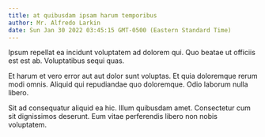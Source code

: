 ```yaml
---
title: at quibusdam ipsam harum temporibus
author: Mr. Alfredo Larkin
date: Sun Jan 30 2022 03:45:15 GMT-0500 (Eastern Standard Time)
---
```

Ipsum repellat ea incidunt voluptatem ad dolorem qui. Quo beatae ut officiis est est ab. Voluptatibus sequi quas.

 Et harum et vero error aut aut dolor sunt voluptas. Et quia doloremque rerum modi omnis. Aliquid qui repudiandae quo doloremque. Odio laborum nulla libero.

 Sit ad consequatur aliquid ea hic. Illum quibusdam amet. Consectetur cum sit dignissimos deserunt. Eum vitae perferendis libero non nobis voluptatem.